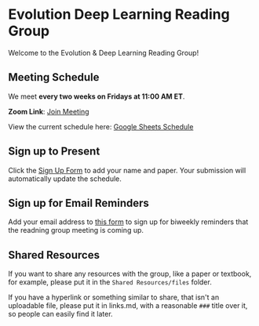 # Evolution Deep Learning Reading Group

Welcome to the Evolution & Deep Learning Reading Group! 




## Meeting Schedule

We meet **every two weeks on Fridays at 11:00 AM ET**.

**Zoom Link**: [Join Meeting](https://virginiatech.zoom.us/j/86992753213)

View the current schedule here: [Google Sheets Schedule](https://docs.google.com/spreadsheets/d/1uqp2_1peLV_NcHBIz04vkFiuoQcicO3cGsC2C95oI6k/edit?resourcekey=&gid=969815788#gid=969815788)

## Sign up to Present

Click the [Sign Up Form](https://docs.google.com/forms/d/e/1FAIpQLScPVSTP80DcOLTd-GD0oKny_pHWmbM2Nj1VUlsyx8cFgrPNCw/viewform?usp=header) to add your name and paper. Your submission will automatically update the schedule.

## Sign up for Email Reminders

Add your email address to [this form](https://docs.google.com/forms/d/e/1FAIpQLSeHmoINx9zeFMIkfOXSzP__ZgRImnE_tXe8r7QexDbITwr1CQ/viewform?usp=header) to sign up for biweekly reminders that the readning group meeting is coming up.

## Shared Resources

If you want to share any resources with the group, like a paper or textbook, for example, please put it in the `Shared Resources/files` folder.

If you have a hyperlink or something similar to share, that isn't an uploadable file, please put it in links.md, with a reasonable `###` title over it, so people can easily find it later.
